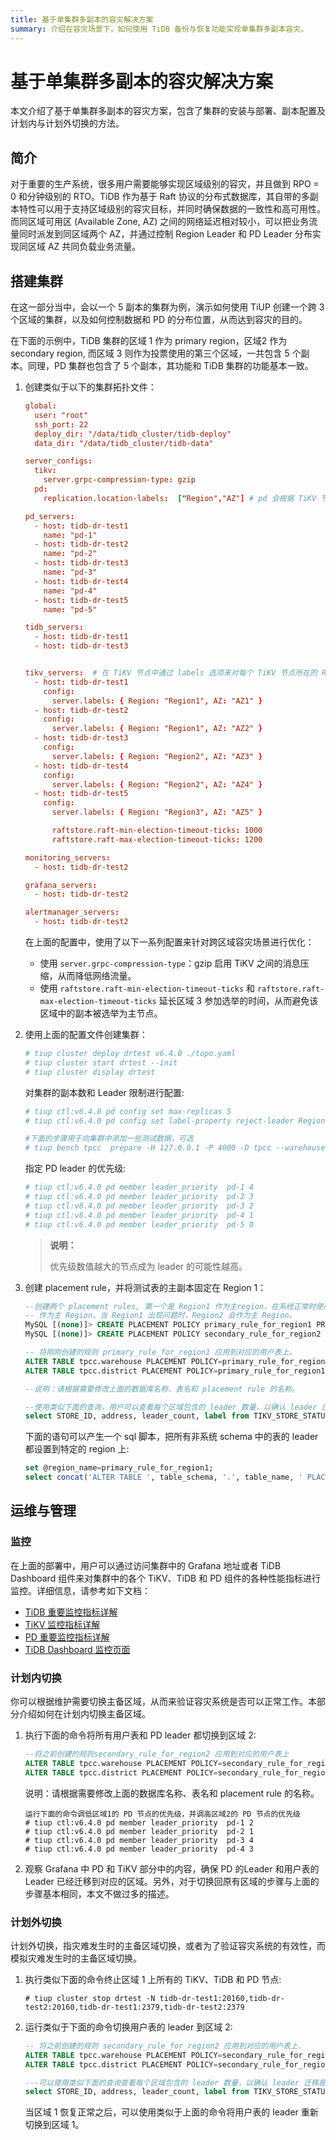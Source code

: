 ```yaml
---
title: 基于单集群多副本的容灾解决方案
summary: 介绍在容灾场景下，如何使用 TiDB 备份与恢复功能实现单集群多副本容灾。
---
```


# 基于单集群多副本的容灾解决方案

本文介绍了基于单集群多副本的容灾方案，包含了集群的安装与部署、副本配置及计划内与计划外切换的方法。

## 简介

对于重要的生产系统，很多用户需要能够实现区域级别的容灾，并且做到 RPO = 0 和分钟级别的 RTO。TiDB 作为基于 Raft 协议的分布式数据库，其自带的多副本特性可以用于支持区域级别的容灾目标，并同时确保数据的一致性和高可用性。而同区域可用区 (Available Zone, AZ) 之间的网络延迟相对较小，可以把业务流量同时派发到同区域两个 AZ，并通过控制 Region Leader 和 PD Leader 分布实现同区域 AZ 共同负载业务流量。

## 搭建集群

在这一部分当中，会以一个 5 副本的集群为例，演示如何使用 TiUP 创建一个跨 3 个区域的集群，以及如何控制数据和 PD 的分布位置，从而达到容灾的目的。

在下面的示例中，TiDB 集群的区域 1 作为 primary region，区域2 作为 secondary region, 而区域 3 则作为投票使用的第三个区域，一共包含 5 个副本。同理，PD 集群也包含了 5 个副本，其功能和 TiDB 集群的功能基本一致。

1. 创建类似于以下的集群拓扑文件：

    ```toml
    global:
      user: "root"
      ssh_port: 22
      deploy_dir: "/data/tidb_cluster/tidb-deploy"
      data_dir: "/data/tidb_cluster/tidb-data"

    server_configs:
      tikv:
        server.grpc-compression-type: gzip
      pd:
        replication.location-labels:  ["Region","AZ"] # pd 会根据 TiKV 节点的 Region 和 AZ 配置来进行副本的调度。

    pd_servers:
      - host: tidb-dr-test1
        name: "pd-1"
      - host: tidb-dr-test2
        name: "pd-2"
      - host: tidb-dr-test3
        name: "pd-3"
      - host: tidb-dr-test4
        name: "pd-4"
      - host: tidb-dr-test5
        name: "pd-5"

    tidb_servers:
      - host: tidb-dr-test1
      - host: tidb-dr-test3


    tikv_servers:  # 在 TiKV 节点中通过 labels 选项来对每个 TiKV 节点所在的 Region 和 AZ 进行标记
      - host: tidb-dr-test1
        config:
          server.labels: { Region: "Region1", AZ: "AZ1" }
      - host: tidb-dr-test2
        config:
          server.labels: { Region: "Region1", AZ: "AZ2" }
      - host: tidb-dr-test3
        config:
          server.labels: { Region: "Region2", AZ: "AZ3" }
      - host: tidb-dr-test4
        config:
          server.labels: { Region: "Region2", AZ: "AZ4" }
      - host: tidb-dr-test5
        config:
          server.labels: { Region: "Region3", AZ: "AZ5" }

          raftstore.raft-min-election-timeout-ticks: 1000
          raftstore.raft-max-election-timeout-ticks: 1200

    monitoring_servers:
      - host: tidb-dr-test2

    grafana_servers:
      - host: tidb-dr-test2

    alertmanager_servers:
      - host: tidb-dr-test2
      ```

    在上面的配置中，使用了以下一系列配置来针对跨区域容灾场景进行优化：

    - 使用 `server.grpc-compression-type`：gzip 启用 TiKV 之间的消息压缩，从而降低网络流量。
    - 使用 `raftstore.raft-min-election-timeout-ticks` 和 `raftstore.raft-max-election-timeout-ticks` 延长区域 3 参加选举的时间，从而避免该区域中的副本被选举为主节点。

2. 使用上面的配置文件创建集群：

    ```toml
    # tiup cluster deploy drtest v6.4.0 ./topo.yaml
    # tiup cluster start drtest --init
    # tiup cluster display drtest
    ```

    对集群的副本数和 Leader 限制进行配置:

    ```toml
    # tiup ctl:v6.4.0 pd config set max-replicas 5
    # tiup ctl:v6.4.0 pd config set label-property reject-leader Region Region3

    #下面的步骤用于向集群中添加一些测试数据，可选
    # tiup bench tpcc  prepare -H 127.0.0.1 -P 4000 -D tpcc --warehouses 1
    ``````

    指定 PD leader 的优先级:

    ```toml
    # tiup ctl:v6.4.0 pd member leader_priority  pd-1 4
    # tiup ctl:v6.4.0 pd member leader_priority  pd-2 3
    # tiup ctl:v6.4.0 pd member leader_priority  pd-3 2
    # tiup ctl:v6.4.0 pd member leader_priority  pd-4 1
    # tiup ctl:v6.4.0 pd member leader_priority  pd-5 0
    ```

    > **说明：**
    >
    > 优先级数值越大的节点成为 leader 的可能性越高。

3. 创建 placement rule，并将测试表的主副本固定在 Region 1：

    ```sql
    --创建两个 placement rules, 第一个是 Region1 作为主region，在系统正常时使用，第二个是 Region2。
    -- 作为主 Region，当 Region1 出现问题时，Region2 会作为主 Region。
    MySQL [(none)]> CREATE PLACEMENT POLICY primary_rule_for_region1 PRIMARY_REGION="Region1" REGIONS="Region1, Region2,Region3";
    MySQL [(none)]> CREATE PLACEMENT POLICY secondary_rule_for_region2 PRIMARY_REGION="Region2" REGIONS="Region1,Region2,Region3";

    -- 将刚刚创建的规则 primary_rule_for_region1 应用到对应的用户表上。
    ALTER TABLE tpcc.warehouse PLACEMENT POLICY=primary_rule_for_region1;
    ALTER TABLE tpcc.district PLACEMENT POLICY=primary_rule_for_region1;

    --说明：请根据需要修改上面的数据库名称、表名和 placement rule 的名称。

    --使用类似下面的查询，用户可以查看每个区域包含的 leader 数量，以确认 leader 迁移是否完成
    select STORE_ID, address, leader_count, label from TIKV_STORE_STATUS order by store_id;
    ```

    下面的语句可以产生一个 sql 脚本，把所有非系统 schema 中的表的 leader 都设置到特定的 region 上:

    ```sql
    set @region_name=primary_rule_for_region1;
    select concat('ALTER TABLE ', table_schema, '.', table_name, ' PLACEMENT POLICY=', @region_name, ';') from information_schema.tables where table_schema not in ('METRICS_SCHEMA', 'PERFORMANCE_SCHEMA', 'INFORMATION_SCHEMA','mysql');
    ```

## 运维与管理

### 监控

在上面的部署中，用户可以通过访问集群中的 Grafana 地址或者 TiDB Dashboard 组件来对集群中的各个 TiKV、TiDB 和 PD 组件的各种性能指标进行监控。详细信息，请参考如下文档：

- [TiDB 重要监控指标详解](/grafana-tidb-dashboard.md)
- [TiKV 监控指标详解](/grafana-tikv-dashboard.md)
- [PD 重要监控指标详解](/grafana-pd-dashboard.md)
- [TiDB Dashboard 监控页面](/dashboard/dashboard-monitoring.md)

### 计划内切换

你可以根据维护需要切换主备区域，从而来验证容灾系统是否可以正常工作。本部分介绍如何在计划内切换主备区域。

1. 执行下面的命令将所有用户表和 PD leader 都切换到区域 2:

    ``` sql
    --将之前创建的规则secondary_rule_for_region2 应用到对应的用户表上
    ALTER TABLE tpcc.warehouse PLACEMENT POLICY=secondary_rule_for_region2;
    ALTER TABLE tpcc.district PLACEMENT POLICY=secondary_rule_for_region2;
    ```

    说明：请根据需要修改上面的数据库名称、表名和 placement rule 的名称。

    ``` shell
    运行下面的命令调低区域1的 PD 节点的优先级，并调高区域2的 PD 节点的优先级
    # tiup ctl:v6.4.0 pd member leader_priority  pd-1 2
    # tiup ctl:v6.4.0 pd member leader_priority  pd-2 1
    # tiup ctl:v6.4.0 pd member leader_priority  pd-3 4
    # tiup ctl:v6.4.0 pd member leader_priority  pd-4 3
    ```

2. 观察 Grafana 中 PD 和 TiKV 部分中的内容，确保 PD 的Leader 和用户表的 Leader 已经迁移到对应的区域。另外，对于切换回原有区域的步骤与上面的步骤基本相同，本文不做过多的描述。

### 计划外切换

计划外切换，指灾难发生时的主备区域切换，或者为了验证容灾系统的有效性，而模拟灾难发生时的主备区域切换。

1. 执行类似下面的命令终止区域 1 上所有的 TiKV、TiDB 和 PD 节点:

    ``` shell
    # tiup cluster stop drtest -N tidb-dr-test1:20160,tidb-dr-test2:20160,tidb-dr-test1:2379,tidb-dr-test2:2379
    ```

2. 运行类似于下面的命令切换用户表的 leader 到区域 2:

    ```sql
    -- 将之前创建的规则 secondary_rule_for_region2 应用到对应的用户表上.
    ALTER TABLE tpcc.warehouse PLACEMENT POLICY=secondary_rule_for_region2;
    ALTER TABLE tpcc.district PLACEMENT POLICY=secondary_rule_for_region2;

    ---可以使用类似下面的查询查看每个区域包含的 leader 数量，以确认 leader 迁移是否完成
    select STORE_ID, address, leader_count, label from TIKV_STORE_STATUS order by store_id;
    ```

    当区域 1 恢复正常之后，可以使用类似于上面的命令将用户表的 leader 重新切换到区域 1。
